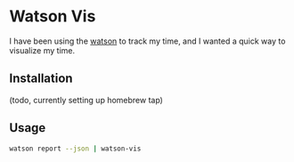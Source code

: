 # Watson Vis

I have been using the [watson](http://tailordev.github.io/Watson/) to track my time, and I wanted a quick way to visualize my time.

## Installation

(todo, currently setting up homebrew tap)

## Usage

```bash
watson report --json | watson-vis
```
